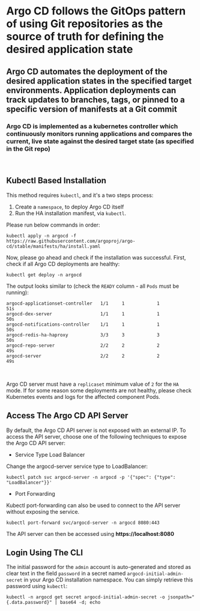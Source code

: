 # __Argo CD__ follows the GitOps pattern of using Git repositories as the source of truth for defining the desired application state

## __Argo CD__ automates the deployment of the desired application states in the specified target environments. Application deployments can track updates to branches, tags, or pinned to a specific version of manifests at a Git commit

### __Argo CD__ is implemented as a kubernetes controller which continuously monitors running applications and compares the current, live state against the desired target state (as specified in the Git repo)

&nbsp;

## Kubectl Based Installation

This method requires ```kubectl```, and it's a two steps process:

 1. Create a ```namespace```, to deploy Argo CD itself
 2. Run the HA installation manifest, via ```kubectl```.

Please run below commands in order:

```kubectl create namespace argocd
kubectl apply -n argocd -f https://raw.githubusercontent.com/argoproj/argo-cd/stable/manifests/ha/install.yaml
```

Now, please go ahead and check if the installation was successful. First, check if all Argo CD deployments are healthy:

```
kubectl get deploy -n argocd
```

The output looks similar to (check the ```READY``` column - all ```Pods``` must be running):

```NAME                               READY   UP-TO-DATE   AVAILABLE   AGE
argocd-applicationset-controller   1/1     1            1           51s
argocd-dex-server                  1/1     1            1           50s
argocd-notifications-controller    1/1     1            1           50s
argocd-redis-ha-haproxy            3/3     3            3           50s
argocd-repo-server                 2/2     2            2           49s
argocd-server                      2/2     2            2           49s
```

&nbsp;

Argo CD server must have a ```replicaset``` minimum value of ```2``` for the ```HA``` mode. If for some reason some deployments are not healthy, please check Kubernetes events and logs for the affected component Pods.

## Access The Argo CD API Server

By default, the Argo CD API server is not exposed with an external IP. To access the API server, choose one of the following techniques to expose the Argo CD API server:


+ Service Type Load Balancer

Change the argocd-server service type to LoadBalancer:

```
kubectl patch svc argocd-server -n argocd -p '{"spec": {"type": "LoadBalancer"}}'
```

+ Port Forwarding

Kubectl port-forwarding can also be used to connect to the API server without exposing the service.

```
kubectl port-forward svc/argocd-server -n argocd 8080:443
```

The API server can then be accessed using __https://localhost:8080__

## Login Using The CLI

The initial password for the ```admin``` account is auto-generated and stored as clear text in the field ```password``` in a secret named ```argocd-initial-admin-secret``` in your Argo CD installation namespace. You can simply retrieve this password using ```kubectl```:

```
kubectl -n argocd get secret argocd-initial-admin-secret -o jsonpath="{.data.password}" | base64 -d; echo
```





